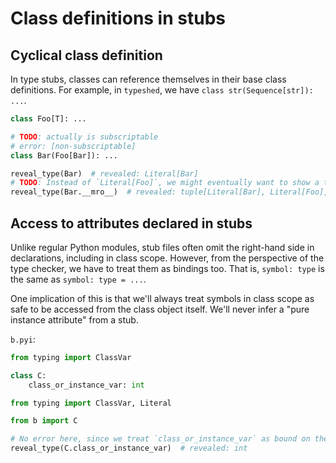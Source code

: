 # Class definitions in stubs

## Cyclical class definition

In type stubs, classes can reference themselves in their base class definitions. For example, in
`typeshed`, we have `class str(Sequence[str]): ...`.

```pyi
class Foo[T]: ...

# TODO: actually is subscriptable
# error: [non-subscriptable]
class Bar(Foo[Bar]): ...

reveal_type(Bar)  # revealed: Literal[Bar]
# TODO: Instead of `Literal[Foo]`, we might eventually want to show a type that involves the type parameter.
reveal_type(Bar.__mro__)  # revealed: tuple[Literal[Bar], Literal[Foo], Literal[object]]
```

## Access to attributes declared in stubs

Unlike regular Python modules, stub files often omit the right-hand side in declarations, including
in class scope. However, from the perspective of the type checker, we have to treat them as bindings
too. That is, `symbol: type` is the same as `symbol: type = ...`.

One implication of this is that we'll always treat symbols in class scope as safe to be accessed
from the class object itself. We'll never infer a "pure instance attribute" from a stub.

`b.pyi`:

```pyi
from typing import ClassVar

class C:
    class_or_instance_var: int
```

```py
from typing import ClassVar, Literal

from b import C

# No error here, since we treat `class_or_instance_var` as bound on the class.
reveal_type(C.class_or_instance_var)  # revealed: int
```
